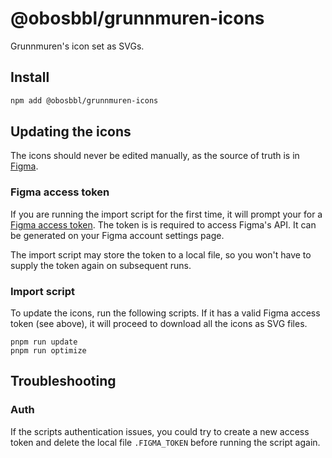 # @obosbbl/grunnmuren-icons

Grunnmuren's icon set as SVGs.

## Install

```sh
npm add @obosbbl/grunnmuren-icons
```

## Updating the icons

The icons should never be edited manually, as the source of truth is in [Figma](https://www.figma.com/file/XRHRRytz9DqrDkWpE4IKVB/OBOS-DS?node-id=2192%3A33204).

### Figma access token

If you are running the import script for the first time, it will prompt your for a [Figma access token](https://www.figma.com/developers/api#access-tokens). The token is is required to access Figma's API. It can be generated on your Figma account settings page.

The import script may store the token to a local file, so you won't have to supply the token again on subsequent runs.

### Import script

To update the icons, run the following scripts. If it has a valid Figma access token (see above), it will proceed to download all the icons as SVG files.

```
pnpm run update
pnpm run optimize
```

## Troubleshooting

### Auth

If the scripts authentication issues, you could try to create a new access token and delete the local file `.FIGMA_TOKEN` before running the script again.
